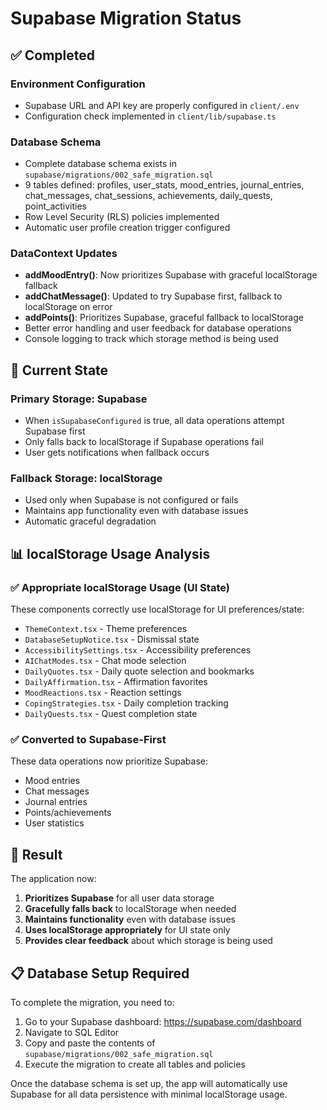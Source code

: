 # Supabase Migration Status

## ✅ Completed

### Environment Configuration
- Supabase URL and API key are properly configured in `client/.env`
- Configuration check implemented in `client/lib/supabase.ts`

### Database Schema
- Complete database schema exists in `supabase/migrations/002_safe_migration.sql`
- 9 tables defined: profiles, user_stats, mood_entries, journal_entries, chat_messages, chat_sessions, achievements, daily_quests, point_activities
- Row Level Security (RLS) policies implemented
- Automatic user profile creation trigger configured

### DataContext Updates
- **addMoodEntry()**: Now prioritizes Supabase with graceful localStorage fallback
- **addChatMessage()**: Updated to try Supabase first, fallback to localStorage on error
- **addPoints()**: Prioritizes Supabase, graceful fallback to localStorage
- Better error handling and user feedback for database operations
- Console logging to track which storage method is being used

## 🔄 Current State

### Primary Storage: Supabase
- When `isSupabaseConfigured` is true, all data operations attempt Supabase first
- Only falls back to localStorage if Supabase operations fail
- User gets notifications when fallback occurs

### Fallback Storage: localStorage
- Used only when Supabase is not configured or fails
- Maintains app functionality even with database issues
- Automatic graceful degradation

## 📊 localStorage Usage Analysis

### ✅ Appropriate localStorage Usage (UI State)
These components correctly use localStorage for UI preferences/state:
- `ThemeContext.tsx` - Theme preferences
- `DatabaseSetupNotice.tsx` - Dismissal state  
- `AccessibilitySettings.tsx` - Accessibility preferences
- `AIChatModes.tsx` - Chat mode selection
- `DailyQuotes.tsx` - Daily quote selection and bookmarks
- `DailyAffirmation.tsx` - Affirmation favorites
- `MoodReactions.tsx` - Reaction settings
- `CopingStrategies.tsx` - Daily completion tracking
- `DailyQuests.tsx` - Quest completion state

### ✅ Converted to Supabase-First
These data operations now prioritize Supabase:
- Mood entries
- Chat messages  
- Journal entries
- Points/achievements
- User statistics

## 🎯 Result

The application now:
1. **Prioritizes Supabase** for all user data storage
2. **Gracefully falls back** to localStorage when needed
3. **Maintains functionality** even with database issues
4. **Uses localStorage appropriately** for UI state only
5. **Provides clear feedback** about which storage is being used

## 📋 Database Setup Required

To complete the migration, you need to:
1. Go to your Supabase dashboard: https://supabase.com/dashboard
2. Navigate to SQL Editor
3. Copy and paste the contents of `supabase/migrations/002_safe_migration.sql`
4. Execute the migration to create all tables and policies

Once the database schema is set up, the app will automatically use Supabase for all data persistence with minimal localStorage usage.
